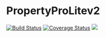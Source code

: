 # PropertyProLitev2

[![Build Status](https://travis-ci.org/sharonandisi/PropertyProLitev2.svg?branch=development)](https://travis-ci.org/sharonandisi/PropertyProLitev2) [![Coverage Status](https://coveralls.io/repos/github/sharonandisi/PropertyProLitev2/badge.svg?branch=development)](https://coveralls.io/github/sharonandisi/PropertyProLitev2?branch=development) <a href="https://codeclimate.com/github/sharonandisi/PropertyProLitev2/maintainability"><img src="https://api.codeclimate.com/v1/badges/78360861c52c55d3bf0a/maintainability" /></a>
